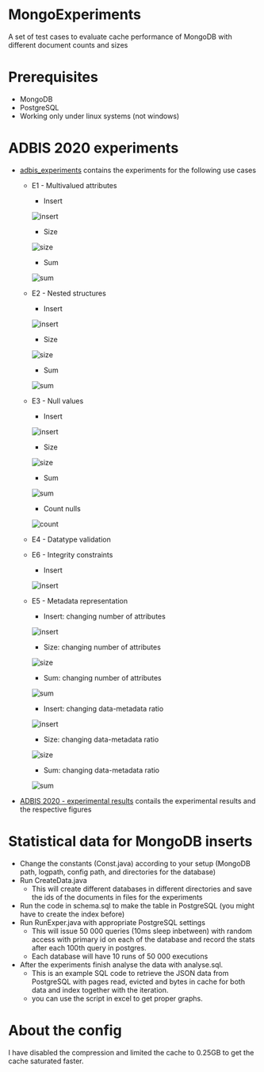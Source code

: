 # MongoExperiments

A set of test cases to evaluate cache performance of MongoDB with different document counts and sizes

# Prerequisites

  - MongoDB
  - PostgreSQL 
  - Working only under linux systems (not windows)
  
# ADBIS 2020 experiments
  - [adbis_experiments](./src/edu/upc/essi/mongo/adbis_experiments/)  contains the experiments for the following use cases
    - E1 - Multivalued attributes
	  - Insert
	  
	  ![insert](ADBIS%202020%20-%20experimental%20results/pngs/e1-insert.png)
	  - Size
	  
	  ![size](ADBIS%202020%20-%20experimental%20results/pngs/e1-size.png)
	  - Sum
	  
	  ![sum](ADBIS%202020%20-%20experimental%20results/pngs/e1-sum.png)
    - E2 - Nested structures
      - Insert
	  
	  ![insert](ADBIS%202020%20-%20experimental%20results/pngs/e2-insert.png)
	  - Size
	  
	  ![size](ADBIS%202020%20-%20experimental%20results/pngs/e2-size.png)
	  - Sum
	  
	  ![sum](ADBIS%202020%20-%20experimental%20results/pngs/e2-sum.png)
    - E3 - Null values     
	  - Insert
	  
	  ![insert](ADBIS%202020%20-%20experimental%20results/pngs/e3-insert.png)
	  - Size
	  
	  ![size](ADBIS%202020%20-%20experimental%20results/pngs/e3-size.png)
	  - Sum
	  
	  ![sum](ADBIS%202020%20-%20experimental%20results/pngs/e3-sum.png)
	  - Count nulls
	  
	  ![count](ADBIS%202020%20-%20experimental%20results/pngs/e3-countnull.png)
    - E4 - Datatype validation
    - E6 - Integrity constraints
	  - Insert
	  
	  ![insert](ADBIS%202020%20-%20experimental%20results/pngs/e4-insert-all.png)
    - E5 - Metadata representation     
	  - Insert: changing number of attributes
	  
	  ![insert](ADBIS%202020%20-%20experimental%20results/pngs/e5-insert.png)
	  - Size: changing number of attributes
	  
	  ![size](ADBIS%202020%20-%20experimental%20results/pngs/e5-size.png)
	  - Sum: changing number of attributes
	  
	  ![sum](ADBIS%202020%20-%20experimental%20results/pngs/e5-sum.png)
	  
	  - Insert: changing data-metadata ratio
	  
	  ![insert](ADBIS%202020%20-%20experimental%20results/pngs/e51-insert.png)
	  - Size: changing data-metadata ratio
	  
	  ![size](ADBIS%202020%20-%20experimental%20results/pngs/e51-size.png)
	  - Sum: changing data-metadata ratio
	  
	  ![sum](ADBIS%202020%20-%20experimental%20results/pngs/e51-sum.png)
  -   [ADBIS 2020 - experimental results](./ADBIS%202020%20-%20experimental%20results) contails the experimental results and the respective figures

# Statistical data for MongoDB inserts
 - Change the constants (Const.java) according to your setup (MongoDB path, logpath, config path, and directories for the database)
 - Run CreateData.java 
      * This will create different databases in different directories and save the ids of the documents in files for the experiments
- Run the code in schema.sql to make the table in PostgreSQL (you might have to create the index before)
- Run RunExper.java with appropriate PostgreSQL settings
  *  This will issue 50 000 queries (10ms sleep inbetween) with random access with primary id on each of the database and record the stats after each 100th query in postgres.
  *  Each database will have 10 runs of 50 000 executions
- After the experiments finish analyse the data with analyse.sql.
  *  This is an example SQL code to retrieve the JSON data from PostgreSQL with pages read, evicted and bytes in cache for both data and index together with the iteration.
  *  you can use the script in excel to get proper graphs.
              
# About the config

I have disabled the compression and limited the cache to 0.25GB to get the cache saturated faster.
